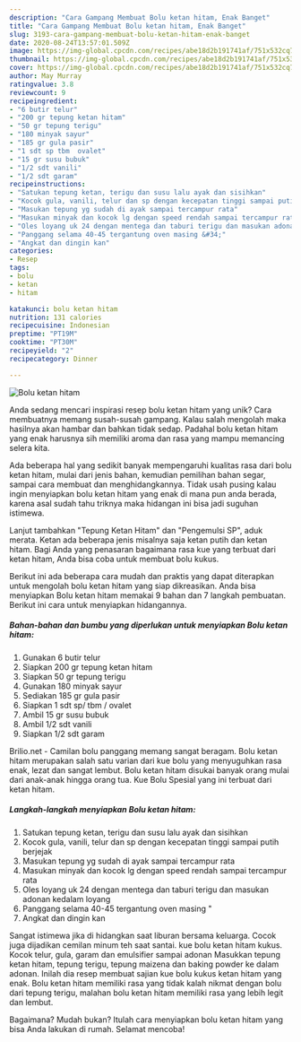 ```yaml
---
description: "Cara Gampang Membuat Bolu ketan hitam, Enak Banget"
title: "Cara Gampang Membuat Bolu ketan hitam, Enak Banget"
slug: 3193-cara-gampang-membuat-bolu-ketan-hitam-enak-banget
date: 2020-08-24T13:57:01.509Z
image: https://img-global.cpcdn.com/recipes/abe18d2b191741af/751x532cq70/bolu-ketan-hitam-foto-resep-utama.jpg
thumbnail: https://img-global.cpcdn.com/recipes/abe18d2b191741af/751x532cq70/bolu-ketan-hitam-foto-resep-utama.jpg
cover: https://img-global.cpcdn.com/recipes/abe18d2b191741af/751x532cq70/bolu-ketan-hitam-foto-resep-utama.jpg
author: May Murray
ratingvalue: 3.8
reviewcount: 9
recipeingredient:
- "6 butir telur"
- "200 gr tepung ketan hitam"
- "50 gr tepung terigu"
- "180 minyak sayur"
- "185 gr gula pasir"
- "1 sdt sp tbm  ovalet"
- "15 gr susu bubuk"
- "1/2 sdt vanili"
- "1/2 sdt garam"
recipeinstructions:
- "Satukan tepung ketan, terigu dan susu lalu ayak dan sisihkan"
- "Kocok gula, vanili, telur dan sp dengan kecepatan tinggi sampai putih berjejak"
- "Masukan tepung yg sudah di ayak sampai tercampur rata"
- "Masukan minyak dan kocok lg dengan speed rendah sampai tercampur rata"
- "Oles loyang uk 24 dengan mentega dan taburi terigu dan masukan adonan kedalam loyang"
- "Panggang selama 40-45 tergantung oven masing &#34;"
- "Angkat dan dingin kan"
categories:
- Resep
tags:
- bolu
- ketan
- hitam

katakunci: bolu ketan hitam 
nutrition: 131 calories
recipecuisine: Indonesian
preptime: "PT19M"
cooktime: "PT30M"
recipeyield: "2"
recipecategory: Dinner

---
```



![Bolu ketan hitam](https://img-global.cpcdn.com/recipes/abe18d2b191741af/751x532cq70/bolu-ketan-hitam-foto-resep-utama.jpg)

Anda sedang mencari inspirasi resep bolu ketan hitam yang unik? Cara membuatnya memang susah-susah gampang. Kalau salah mengolah maka hasilnya akan hambar dan bahkan tidak sedap. Padahal bolu ketan hitam yang enak harusnya sih memiliki aroma dan rasa yang mampu memancing selera kita.

Ada beberapa hal yang sedikit banyak mempengaruhi kualitas rasa dari bolu ketan hitam, mulai dari jenis bahan, kemudian pemilihan bahan segar, sampai cara membuat dan menghidangkannya. Tidak usah pusing kalau ingin menyiapkan bolu ketan hitam yang enak di mana pun anda berada, karena asal sudah tahu triknya maka hidangan ini bisa jadi suguhan istimewa.

Lanjut tambahkan &#34;Tepung Ketan Hitam&#34; dan &#34;Pengemulsi SP&#34;, aduk merata. Ketan ada beberapa jenis misalnya saja ketan putih dan ketan hitam. Bagi Anda yang penasaran bagaimana rasa kue yang terbuat dari ketan hitam, Anda bisa coba untuk membuat bolu kukus.


Berikut ini ada beberapa cara mudah dan praktis yang dapat diterapkan untuk mengolah bolu ketan hitam yang siap dikreasikan. Anda bisa menyiapkan Bolu ketan hitam memakai 9 bahan dan 7 langkah pembuatan. Berikut ini cara untuk menyiapkan hidangannya.

<!--inarticleads1-->

##### Bahan-bahan dan bumbu yang diperlukan untuk menyiapkan Bolu ketan hitam:

1. Gunakan 6 butir telur
1. Siapkan 200 gr tepung ketan hitam
1. Siapkan 50 gr tepung terigu
1. Gunakan 180 minyak sayur
1. Sediakan 185 gr gula pasir
1. Siapkan 1 sdt sp/ tbm / ovalet
1. Ambil 15 gr susu bubuk
1. Ambil 1/2 sdt vanili
1. Siapkan 1/2 sdt garam


Brilio.net - Camilan bolu panggang memang sangat beragam. Bolu ketan hitam merupakan salah satu varian dari kue bolu yang menyuguhkan rasa enak, lezat dan sangat lembut. Bolu ketan hitam disukai banyak orang mulai dari anak-anak hingga orang tua. Kue Bolu Spesial yang ini terbuat dari ketan hitam. 

<!--inarticleads2-->

##### Langkah-langkah menyiapkan Bolu ketan hitam:

1. Satukan tepung ketan, terigu dan susu lalu ayak dan sisihkan
1. Kocok gula, vanili, telur dan sp dengan kecepatan tinggi sampai putih berjejak
1. Masukan tepung yg sudah di ayak sampai tercampur rata
1. Masukan minyak dan kocok lg dengan speed rendah sampai tercampur rata
1. Oles loyang uk 24 dengan mentega dan taburi terigu dan masukan adonan kedalam loyang
1. Panggang selama 40-45 tergantung oven masing &#34;
1. Angkat dan dingin kan


Sangat istimewa jika di hidangkan saat liburan bersama keluarga. Cocok juga dijadikan cemilan minum teh saat santai. kue bolu ketan hitam kukus. Kocok telur, gula, garam dan emulsifier sampai adonan Masukkan tepung ketan hitam, tepung terigu, tepung maizena dan baking powder ke dalam adonan. Inilah dia resep membuat sajian kue bolu kukus ketan hitam yang enak. Bolu ketan hitam memiliki rasa yang tidak kalah nikmat dengan bolu dari tepung terigu, malahan bolu ketan hitam memiliki rasa yang lebih legit dan lembut. 

Bagaimana? Mudah bukan? Itulah cara menyiapkan bolu ketan hitam yang bisa Anda lakukan di rumah. Selamat mencoba!
